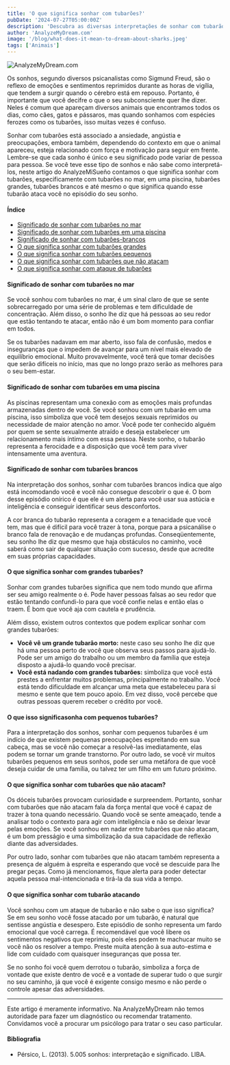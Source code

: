 ```yaml
---
title: 'O que significa sonhar com tubarões?'
pubDate: '2024-07-27T05:00:00Z'
description: 'Descubra as diversas interpretações de sonhar com tubarão, desde ansiedade e angústia até força e motivação.'
author: 'AnalyzeMyDream.com'
image: '/blog/what-does-it-mean-to-dream-about-sharks.jpeg'
tags: ['Animais']
---
```


![AnalyzeMyDream.com](/blog/what-does-it-mean-to-dream-about-sharks.jpeg)

Os sonhos, segundo diversos psicanalistas como Sigmund Freud, são o reflexo de emoções e sentimentos reprimidos durante as horas de vigília, que tendem a surgir quando o cérebro está em repouso. Portanto, é importante que você decifre o que o seu subconsciente quer lhe dizer. Neles é comum que apareçam diversos animais que encontramos todos os dias, como cães, gatos e pássaros, mas quando sonhamos com espécies ferozes como os tubarões, isso muitas vezes é confuso.

Sonhar com tubarões está associado a ansiedade, angústia e preocupações, embora também, dependendo do contexto em que o animal apareceu, esteja relacionado com força e motivação para seguir em frente. Lembre-se que cada sonho é único e seu significado pode variar de pessoa para pessoa. Se você teve esse tipo de sonhos e não sabe como interpretá-los, neste artigo do AnalyzeMiSueño contamos o que significa sonhar com tubarões, especificamente com tubarões no mar, em uma piscina, tubarões grandes, tubarões brancos e até mesmo o que significa quando esse tubarão ataca você no episódio do seu sonho.

#### Índice

- [Significado de sonhar com tubarões no mar](#significado-de-sonhar-com-tubarões-no-mar)
- [Significado de sonhar com tubarões em uma piscina](#significado-de-sonhar-com-tubarões-em-uma-piscina)
- [Significado de sonhar com tubarões-brancos](#significado-de-sonhar-com-tubarões-brancos)
- [O que significa sonhar com tubarões grandes](#o-que-significa-sonhar-com-tubarões-grandes)
- [O que significa sonhar com tubarões pequenos](#o-que-significa-sonhar-com-tubarões-pequenos)
- [O que significa sonhar com tubarões que não atacam](#o-que-significa-sonhar-com-tubarões-que-não-atacam)
- [O que significa sonhar com ataque de tubarões](#o-que-significa-sonhar-com-ataque-de-tubarões)


#### Significado de sonhar com tubarões no mar

Se você sonhou com tubarões no mar, é um sinal claro de que se sente sobrecarregado por uma série de problemas e tem dificuldade de concentração. Além disso, o sonho lhe diz que há pessoas ao seu redor que estão tentando te atacar, então não é um bom momento para confiar em todos.

Se os tubarões nadavam em mar aberto, isso fala de confusão, medos e inseguranças que o impedem de avançar para um nível mais elevado de equilíbrio emocional. Muito provavelmente, você terá que tomar decisões que serão difíceis no início, mas que no longo prazo serão as melhores para o seu bem-estar. 

#### Significado de sonhar com tubarões em uma piscina

As piscinas representam uma conexão com as emoções mais profundas armazenadas dentro de você. Se você sonhou com um tubarão em uma piscina, isso simboliza que você tem desejos sexuais reprimidos ou necessidade de maior atenção no amor. Você pode ter conhecido alguém por quem se sente sexualmente atraído e deseja estabelecer um relacionamento mais íntimo com essa pessoa. Neste sonho, o tubarão representa a ferocidade e a disposição que você tem para viver intensamente uma aventura.

#### Significado de sonhar com tubarões brancos

Na interpretação dos sonhos, sonhar com tubarões brancos indica que algo está incomodando você e você não consegue descobrir o que é. O bom desse episódio onírico é que ele é um alerta para você usar sua astúcia e inteligência e conseguir identificar seus desconfortos.

A cor branca do tubarão representa a coragem e a tenacidade que você tem, mas que é difícil para você trazer à tona, porque para a psicanálise o branco fala de renovação e de mudanças profundas. Conseqüentemente, seu sonho lhe diz que mesmo que haja obstáculos no caminho, você saberá como sair de qualquer situação com sucesso, desde que acredite em suas próprias capacidades.

#### O que significa sonhar com grandes tubarões?

Sonhar com grandes tubarões significa que nem todo mundo que afirma ser seu amigo realmente o é. Pode haver pessoas falsas ao seu redor que estão tentando confundi-lo para que você confie nelas e então elas o traem. É bom que você aja com cautela e prudência.

Além disso, existem outros contextos que podem explicar sonhar com grandes tubarões:

- **Você vê um grande tubarão morto:** neste caso seu sonho lhe diz que há uma pessoa perto de você que observa seus passos para ajudá-lo. Pode ser um amigo do trabalho ou um membro da família que esteja disposto a ajudá-lo quando você precisar.
- **Você está nadando com grandes tubarões:** simboliza que você está prestes a enfrentar muitos problemas, principalmente no trabalho. Você está tendo dificuldade em alcançar uma meta que estabeleceu para si mesmo e sente que tem pouco apoio. Em vez disso, você percebe que outras pessoas querem receber o crédito por você.

#### O que isso significasonha com pequenos tubarões?

Para a interpretação dos sonhos, sonhar com pequenos tubarões é um indício de que existem pequenas preocupações espreitando em sua cabeça, mas se você não começar a resolvê-las imediatamente, elas podem se tornar um grande transtorno. Por outro lado, se você vir muitos tubarões pequenos em seus sonhos, pode ser uma metáfora de que você deseja cuidar de uma família, ou talvez ter um filho em um futuro próximo.

#### O que significa sonhar com tubarões que não atacam?

Os dóceis tubarões provocam curiosidade e surpreendem. Portanto, sonhar com tubarões que não atacam fala da força mental que você é capaz de trazer à tona quando necessário. Quando você se sente ameaçado, tende a analisar todo o contexto para agir com inteligência e não se deixar levar pelas emoções. Se você sonhou em nadar entre tubarões que não atacam, é um bom presságio e uma simbolização da sua capacidade de reflexão diante das adversidades. 

Por outro lado, sonhar com tubarões que não atacam também representa a presença de alguém à espreita e esperando que você se descuide para lhe pregar peças. Como já mencionamos, fique alerta para poder detectar aquela pessoa mal-intencionada e tirá-la da sua vida a tempo.

#### O que significa sonhar com tubarão atacando

Você sonhou com um ataque de tubarão e não sabe o que isso significa? Se em seu sonho você fosse atacado por um tubarão, é natural que sentisse angústia e desespero. Este episódio de sonho representa um fardo emocional que você carrega. É recomendável que você libere os sentimentos negativos que reprimiu, pois eles podem te machucar muito se você não os resolver a tempo. Preste muita atenção à sua auto-estima e lide com cuidado com quaisquer inseguranças que possa ter.

Se no sonho foi você quem derrotou o tubarão, simboliza a força de vontade que existe dentro de você e a vontade de superar tudo o que surgir no seu caminho, já que você é exigente consigo mesmo e não perde o controle apesar das adversidades.

---

Este artigo é meramente informativo. Na AnalyzeMyDream não temos autoridade para fazer um diagnóstico ou recomendar tratamento. Convidamos você a procurar um psicólogo para tratar o seu caso particular.

#### Bibliografia

- Pérsico, L. (2013). 5.005 sonhos: interpretação e significado. LIBA.